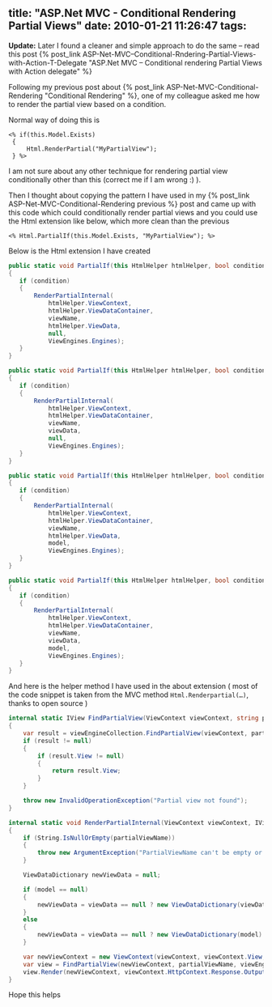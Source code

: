 title: "ASP.Net MVC - Conditional Rendering Partial Views"
date: 2010-01-21 11:26:47
tags:
---

**Update:** Later I found a cleaner and simple approach to do the same – read this post {% post_link ASP-Net-MVC–Conditional-Rndering-Partial-Views-with-Action-T-Delegate "ASP.Net MVC – Conditional rendering Partial Views with Action<T> delegate" %}

Following my previous post about {% post_link ASP-Net-MVC-Conditional-Rendering "Conditional Rendering" %}, one of my colleague asked me how to render the partial view based on a condition.

Normal way of doing this is

```
<% if(this.Model.Exists)
 {
     Html.RenderPartial("MyPartialView");
 } %>
```

I am not sure about any other technique for rendering partial view conditionally other than this (correct me if I am wrong :) ).

Then I thought about copying the pattern I have used in my {% post_link ASP-Net-MVC-Conditional-Rendering previous %} post and came up with this code which could conditionally render partial views and you could use the Html extension like below, which more clean than the previous

`<% Html.PartialIf(this.Model.Exists, "MyPartialView"); %>`

Below is the Html extension I have created

```cs
public static void PartialIf(this HtmlHelper htmlHelper, bool condition, string viewName)
{
   if (condition)
   {
       RenderPartialInternal(
           htmlHelper.ViewContext,
           htmlHelper.ViewDataContainer,
           viewName,
           htmlHelper.ViewData,
           null,
           ViewEngines.Engines);
   }
}

public static void PartialIf(this HtmlHelper htmlHelper, bool condition, string viewName, ViewDataDictionary viewData)
{
   if (condition)
   {
       RenderPartialInternal(
           htmlHelper.ViewContext,
           htmlHelper.ViewDataContainer,
           viewName,
           viewData,
           null,
           ViewEngines.Engines);
   }
}

public static void PartialIf(this HtmlHelper htmlHelper, bool condition, string viewName, object model)
{
   if (condition)
   {
       RenderPartialInternal(
           htmlHelper.ViewContext,
           htmlHelper.ViewDataContainer,
           viewName,
           htmlHelper.ViewData,
           model,
           ViewEngines.Engines);
   }
}

public static void PartialIf(this HtmlHelper htmlHelper, bool condition, string viewName, object model, ViewDataDictionary viewData)
{
   if (condition)
   {
       RenderPartialInternal(
           htmlHelper.ViewContext,
           htmlHelper.ViewDataContainer,
           viewName,
           viewData,
           model,
           ViewEngines.Engines);
   }
}
```

And here is the helper method I have used in the about extension ( most of the code snippet is taken from the MVC method `Html.Renderpartial(…)`, thanks to open source )

```cs
internal static IView FindPartialView(ViewContext viewContext, string partialViewName, ViewEngineCollection viewEngineCollection)
{
    var result = viewEngineCollection.FindPartialView(viewContext, partialViewName);
    if (result != null)
    {
        if (result.View != null)
        {
            return result.View;
        }
    }

    throw new InvalidOperationException("Partial view not found");
}

internal static void RenderPartialInternal(ViewContext viewContext, IViewDataContainer viewDataContainer, string partialViewName, ViewDataDictionary viewData, object model, ViewEngineCollection viewEngineCollection)
{
    if (String.IsNullOrEmpty(partialViewName))
    {
        throw new ArgumentException("PartialViewName can't be empty or null.");
    }

    ViewDataDictionary newViewData = null;

    if (model == null)
    {
        newViewData = viewData == null ? new ViewDataDictionary(viewDataContainer.ViewData) : new ViewDataDictionary(viewData);
    }
    else
    {
        newViewData = viewData == null ? new ViewDataDictionary(model) : new ViewDataDictionary(viewData) { Model = model };
    }

    var newViewContext = new ViewContext(viewContext, viewContext.View, newViewData, viewContext.TempData);
    var view = FindPartialView(newViewContext, partialViewName, viewEngineCollection);
    view.Render(newViewContext, viewContext.HttpContext.Response.Output);
}
 ```

Hope this helps
